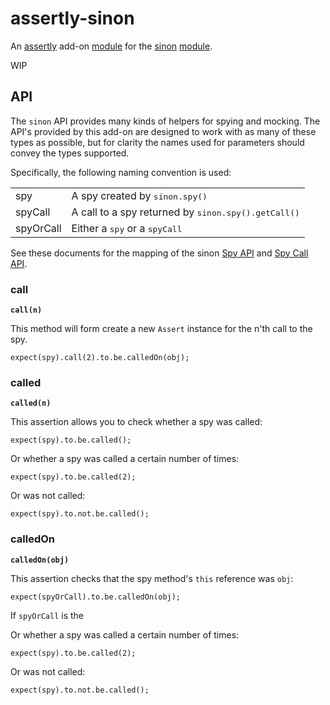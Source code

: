 # assertly-sinon
An [assertly](https://github.com/dongryphon/assertly) add-on [module](https://www.npmjs.com/package/assertly) for the [sinon](https://github.com/sinonjs/sinon) [module](https://www.npmjs.com/package/sinon).

WIP

## API

The `sinon` API provides many kinds of helpers for spying and mocking. The API's
provided by this add-on are designed to work with as many of these types as possible,
but for clarity the names used for parameters should convey the types supported.

Specifically, the following naming convention is used:

<table>
    <tr>
        <td>spy</td><td>A spy created by <tt>sinon.spy()</tt></td>
    </tr>
    <tr>
        <td>spyCall</td><td>A call to a spy returned by <tt>sinon.spy().getCall()</tt></td>
    </tr>
    <tr>
        <td>spyOrCall</td><td>Either a <tt>spy</tt> or a <tt>spyCall</tt></td>
    </tr>
</table>

See these documents for the mapping of the sinon [Spy API](docs/spy.md) and
[Spy Call API](docs/spyCall.md).

### call

**`call(n)`**

This method will form create a new `Assert` instance for the n'th call to the spy.

    expect(spy).call(2).to.be.calledOn(obj);

### called

**`called(n)`**

This assertion allows you to check whether a spy was called:

    expect(spy).to.be.called();

Or whether a spy was called a certain number of times:

    expect(spy).to.be.called(2);

Or was not called:

    expect(spy).to.not.be.called();

### calledOn

**`calledOn(obj)`**

This assertion checks that the spy method's `this` reference was `obj`:

    expect(spyOrCall).to.be.calledOn(obj);

If `spyOrCall` is the

Or whether a spy was called a certain number of times:

    expect(spy).to.be.called(2);

Or was not called:

    expect(spy).to.not.be.called();
